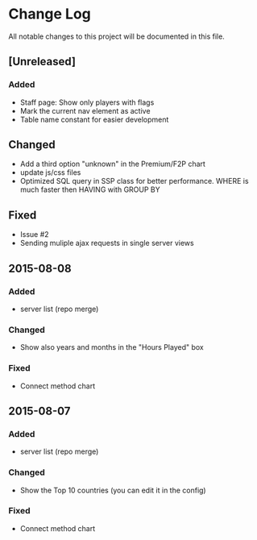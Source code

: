# Change Log
All notable changes to this project will be documented in this file.

## [Unreleased]
### Added
- Staff page: Show only players with flags
- Mark the current nav element as active
- Table name constant for easier development

## Changed
- Add a third option "unknown" in the Premium/F2P chart
- update js/css files
- Optimized SQL query in SSP class for better performance. WHERE is much faster then HAVING with GROUP BY

## Fixed
- Issue #2
- Sending muliple ajax requests in single server views

## 2015-08-08
### Added
- server list (repo merge)

### Changed
- Show also years and months in the "Hours Played" box

### Fixed
- Connect method chart

## 2015-08-07
### Added
- server list (repo merge)

### Changed
- Show the Top 10 countries (you can edit it in the config)

### Fixed
- Connect method chart
